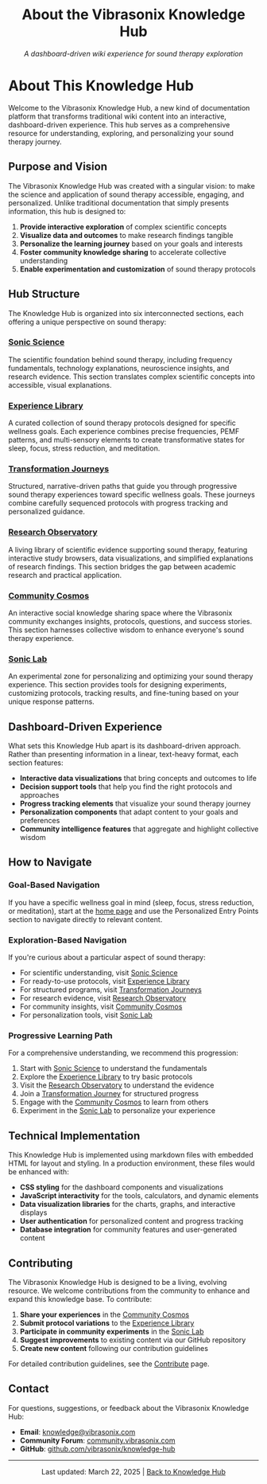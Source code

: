 <div style="text-align: center;">
  <h1>About the Vibrasonix Knowledge Hub</h1>
  <p><em>A dashboard-driven wiki experience for sound therapy exploration</em></p>
</div>

# About This Knowledge Hub

Welcome to the Vibrasonix Knowledge Hub, a new kind of documentation platform that transforms traditional wiki content into an interactive, dashboard-driven experience. This hub serves as a comprehensive resource for understanding, exploring, and personalizing your sound therapy journey.

## Purpose and Vision

The Vibrasonix Knowledge Hub was created with a singular vision: to make the science and application of sound therapy accessible, engaging, and personalized. Unlike traditional documentation that simply presents information, this hub is designed to:

1. **Provide interactive exploration** of complex scientific concepts
2. **Visualize data and outcomes** to make research findings tangible
3. **Personalize the learning journey** based on your goals and interests
4. **Foster community knowledge sharing** to accelerate collective understanding
5. **Enable experimentation and customization** of sound therapy protocols

## Hub Structure

The Knowledge Hub is organized into six interconnected sections, each offering a unique perspective on sound therapy:

### [Sonic Science](sonic-science/index.md)
The scientific foundation behind sound therapy, including frequency fundamentals, technology explanations, neuroscience insights, and research evidence. This section translates complex scientific concepts into accessible, visual explanations.

### [Experience Library](experience-library/index.md)
A curated collection of sound therapy protocols designed for specific wellness goals. Each experience combines precise frequencies, PEMF patterns, and multi-sensory elements to create transformative states for sleep, focus, stress reduction, and meditation.

### [Transformation Journeys](transformation-journeys/index.md)
Structured, narrative-driven paths that guide you through progressive sound therapy experiences toward specific wellness goals. These journeys combine carefully sequenced protocols with progress tracking and personalized guidance.

### [Research Observatory](research-observatory/index.md)
A living library of scientific evidence supporting sound therapy, featuring interactive study browsers, data visualizations, and simplified explanations of research findings. This section bridges the gap between academic research and practical application.

### [Community Cosmos](community-cosmos/index.md)
An interactive social knowledge sharing space where the Vibrasonix community exchanges insights, protocols, questions, and success stories. This section harnesses collective wisdom to enhance everyone's sound therapy experience.

### [Sonic Lab](sonic-lab/index.md)
An experimental zone for personalizing and optimizing your sound therapy experience. This section provides tools for designing experiments, customizing protocols, tracking results, and fine-tuning based on your unique response patterns.

## Dashboard-Driven Experience

What sets this Knowledge Hub apart is its dashboard-driven approach. Rather than presenting information in a linear, text-heavy format, each section features:

- **Interactive data visualizations** that bring concepts and outcomes to life
- **Decision support tools** that help you find the right protocols and approaches
- **Progress tracking elements** that visualize your sound therapy journey
- **Personalization components** that adapt content to your goals and preferences
- **Community intelligence features** that aggregate and highlight collective wisdom

## How to Navigate

### Goal-Based Navigation
If you have a specific wellness goal in mind (sleep, focus, stress reduction, or meditation), start at the [home page](index.md) and use the Personalized Entry Points section to navigate directly to relevant content.

### Exploration-Based Navigation
If you're curious about a particular aspect of sound therapy:
- For scientific understanding, visit [Sonic Science](sonic-science/index.md)
- For ready-to-use protocols, visit [Experience Library](experience-library/index.md)
- For structured programs, visit [Transformation Journeys](transformation-journeys/index.md)
- For research evidence, visit [Research Observatory](research-observatory/index.md)
- For community insights, visit [Community Cosmos](community-cosmos/index.md)
- For personalization tools, visit [Sonic Lab](sonic-lab/index.md)

### Progressive Learning Path
For a comprehensive understanding, we recommend this progression:
1. Start with [Sonic Science](sonic-science/index.md) to understand the fundamentals
2. Explore the [Experience Library](experience-library/index.md) to try basic protocols
3. Visit the [Research Observatory](research-observatory/index.md) to understand the evidence
4. Join a [Transformation Journey](transformation-journeys/index.md) for structured progress
5. Engage with the [Community Cosmos](community-cosmos/index.md) to learn from others
6. Experiment in the [Sonic Lab](sonic-lab/index.md) to personalize your experience

## Technical Implementation

This Knowledge Hub is implemented using markdown files with embedded HTML for layout and styling. In a production environment, these files would be enhanced with:

- **CSS styling** for the dashboard components and visualizations
- **JavaScript interactivity** for the tools, calculators, and dynamic elements
- **Data visualization libraries** for the charts, graphs, and interactive displays
- **User authentication** for personalized content and progress tracking
- **Database integration** for community features and user-generated content

## Contributing

The Vibrasonix Knowledge Hub is designed to be a living, evolving resource. We welcome contributions from the community to enhance and expand this knowledge base. To contribute:

1. **Share your experiences** in the [Community Cosmos](community-cosmos/index.md)
2. **Submit protocol variations** to the [Experience Library](experience-library/index.md)
3. **Participate in community experiments** in the [Sonic Lab](sonic-lab/index.md)
4. **Suggest improvements** to existing content via our GitHub repository
5. **Create new content** following our contribution guidelines

For detailed contribution guidelines, see the [Contribute](contribute.md) page.

## Contact

For questions, suggestions, or feedback about the Vibrasonix Knowledge Hub:

- **Email**: knowledge@vibrasonix.com
- **Community Forum**: [community.vibrasonix.com](https://community.vibrasonix.com)
- **GitHub**: [github.com/vibrasonix/knowledge-hub](https://github.com/vibrasonix/knowledge-hub)

---

<div style="text-align: center;">
  <p>Last updated: March 22, 2025 | <a href="index.md">Back to Knowledge Hub</a></p>
</div>
